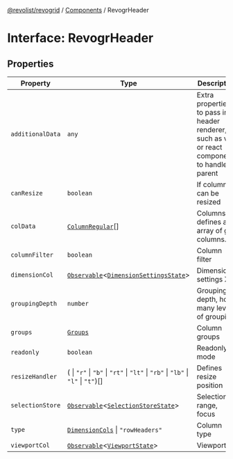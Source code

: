 [@revolist/revogrid](README.md) / [Components](Namespace.Components.md) / RevogrHeader

# Interface: RevogrHeader

## Properties

| Property | Type | Description | Defined in |
| ------ | ------ | ------ | ------ |
| `additionalData` | `any` | Extra properties to pass into header renderer, such as vue or react components to handle parent | [src/components.d.ts:491](https://github.com/revolist/revogrid/blob/13653d8ee505d63a363463d1b61354eec56320a1/src/components.d.ts#L491) |
| `canResize` | `boolean` | If columns can be resized | [src/components.d.ts:495](https://github.com/revolist/revogrid/blob/13653d8ee505d63a363463d1b61354eec56320a1/src/components.d.ts#L495) |
| `colData` | [`ColumnRegular`](Interface.ColumnRegular.md)[] | Columns - defines an array of grid columns. | [src/components.d.ts:499](https://github.com/revolist/revogrid/blob/13653d8ee505d63a363463d1b61354eec56320a1/src/components.d.ts#L499) |
| `columnFilter` | `boolean` | Column filter | [src/components.d.ts:503](https://github.com/revolist/revogrid/blob/13653d8ee505d63a363463d1b61354eec56320a1/src/components.d.ts#L503) |
| `dimensionCol` | [`Observable`](TypeAlias.Observable.md)\<[`DimensionSettingsState`](Interface.DimensionSettingsState.md)\> | Dimension settings X | [src/components.d.ts:507](https://github.com/revolist/revogrid/blob/13653d8ee505d63a363463d1b61354eec56320a1/src/components.d.ts#L507) |
| `groupingDepth` | `number` | Grouping depth, how many levels of grouping | [src/components.d.ts:511](https://github.com/revolist/revogrid/blob/13653d8ee505d63a363463d1b61354eec56320a1/src/components.d.ts#L511) |
| `groups` | [`Groups`](TypeAlias.Groups.md) | Column groups | [src/components.d.ts:515](https://github.com/revolist/revogrid/blob/13653d8ee505d63a363463d1b61354eec56320a1/src/components.d.ts#L515) |
| `readonly` | `boolean` | Readonly mode | [src/components.d.ts:519](https://github.com/revolist/revogrid/blob/13653d8ee505d63a363463d1b61354eec56320a1/src/components.d.ts#L519) |
| `resizeHandler` | ( \| `"r"` \| `"b"` \| `"rt"` \| `"lt"` \| `"rb"` \| `"lb"` \| `"l"` \| `"t"`)[] | Defines resize position | [src/components.d.ts:523](https://github.com/revolist/revogrid/blob/13653d8ee505d63a363463d1b61354eec56320a1/src/components.d.ts#L523) |
| `selectionStore` | [`Observable`](TypeAlias.Observable.md)\<[`SelectionStoreState`](TypeAlias.SelectionStoreState.md)\> | Selection, range, focus | [src/components.d.ts:527](https://github.com/revolist/revogrid/blob/13653d8ee505d63a363463d1b61354eec56320a1/src/components.d.ts#L527) |
| `type` | [`DimensionCols`](TypeAlias.DimensionCols.md) \| `"rowHeaders"` | Column type | [src/components.d.ts:531](https://github.com/revolist/revogrid/blob/13653d8ee505d63a363463d1b61354eec56320a1/src/components.d.ts#L531) |
| `viewportCol` | [`Observable`](TypeAlias.Observable.md)\<[`ViewportState`](Interface.ViewportState.md)\> | Viewport X | [src/components.d.ts:535](https://github.com/revolist/revogrid/blob/13653d8ee505d63a363463d1b61354eec56320a1/src/components.d.ts#L535) |
